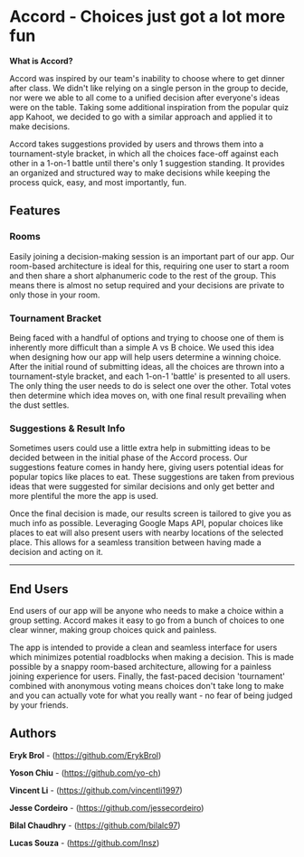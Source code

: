 # Accord - Choices just got a lot more fun

**What is Accord?**

Accord was inspired by our team's inability to choose where to get dinner after class. We didn't like relying on a single person in the group to decide, nor were we able to all come to a unified decision after everyone's ideas were on the table. Taking some additional inspiration from the popular quiz app Kahoot, we decided to go with a similar approach and applied it to make decisions.

Accord takes suggestions provided by users and throws them into a tournament-style bracket, in which all the choices face-off against each other in a 1-on-1 battle until there's only 1 suggestion standing. It provides an organized and structured way to make decisions while keeping the process quick, easy, and most importantly, fun.

## Features

### Rooms

Easily joining a decision-making session is an important part of our app. Our room-based architecture is ideal for this, requiring one user to start a room and then share a short alphanumeric code to the rest of the group. This means there is almost no setup required and your decisions are private to only those in your room.

### Tournament Bracket

Being faced with a handful of options and trying to choose one of them is inherently more difficult than a simple A vs B choice. We used this idea when designing how our app will help users determine a winning choice. After the initial round of submitting ideas, all the choices are thrown into a tournament-style bracket, and each 1-on-1 'battle' is presented to all users. The only thing the user needs to do is select one over the other. Total votes then determine which idea moves on, with one final result prevailing when the dust settles.

### Suggestions & Result Info

Sometimes users could use a little extra help in submitting ideas to be decided between in the initial phase of the Accord process. Our suggestions feature comes in handy here, giving users potential ideas for popular topics like places to eat. These suggestions are taken from previous ideas that were suggested for similar decisions and only get better and more plentiful the more the app is used.

Once the final decision is made, our results screen is tailored to give you as much info as possible. Leveraging Google Maps API, popular choices like places to eat will also present users with nearby locations of the selected place. This allows for a seamless transition between having made a decision and acting on it.

------

## End Users

End users of our app will be anyone who needs to make a choice within a group setting. Accord makes it easy to go from a bunch of choices to one clear winner, making group choices quick and painless.

The app is intended to provide a clean and seamless interface for users which minimizes potential roadblocks when making a decision. This is made possible by a snappy room-based architecture, allowing for a painless joining experience for users. Finally, the fast-paced decision 'tournament' combined with anonymous voting means choices don't take long to make and you can actually vote for what you really want - no fear of being judged by your friends.

## Authors

**Eryk Brol** - (https://github.com/ErykBrol)

**Yoson Chiu** - (https://github.com/yo-ch)

**Vincent Li** - (https://github.com/vincentli1997)

**Jesse Cordeiro** - (https://github.com/jessecordeiro)

**Bilal Chaudhry** - (https://github.com/bilalc97)

**Lucas Souza** - (https://github.com/lnsz)
